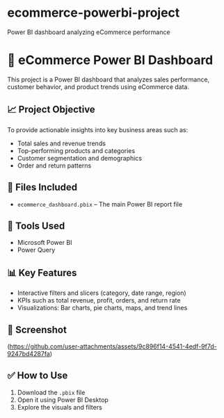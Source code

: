 # ecommerce-powerbi-project
Power BI dashboard analyzing eCommerce performance

# 🛒 eCommerce Power BI Dashboard

This project is a Power BI dashboard that analyzes sales performance, customer behavior, and product trends using eCommerce data.

## 📈 Project Objective
To provide actionable insights into key business areas such as:
- Total sales and revenue trends
- Top-performing products and categories
- Customer segmentation and demographics
- Order and return patterns

## 📁 Files Included
- `ecommerce_dashboard.pbix` – The main Power BI report file

## 🧰 Tools Used
- Microsoft Power BI
- Power Query

## 📊 Key Features
- Interactive filters and slicers (category, date range, region)
- KPIs such as total revenue, profit, orders, and return rate
- Visualizations: Bar charts, pie charts, maps, and trend lines



## 📸 Screenshot
(https://github.com/user-attachments/assets/9c896f14-4541-4edf-9f7d-9247bd4287fa)


## ✅ How to Use
1. Download the `.pbix` file
2. Open it using Power BI Desktop
3. Explore the visuals and filters



